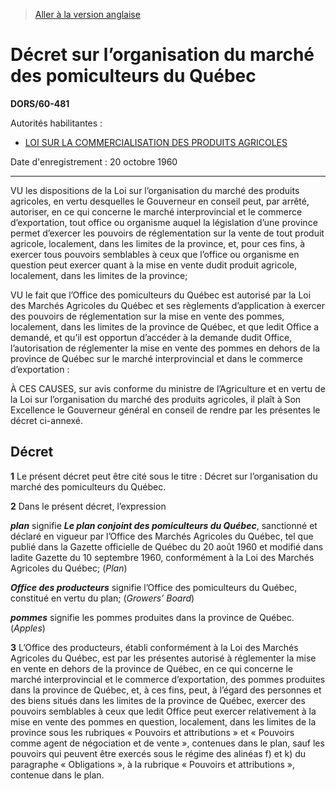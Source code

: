 > [Aller à la version anglaise](/en/Regulations/Statutory%20Orders%20and%20Regulations/60/481.md)

# Décret sur l’organisation du marché des pomiculteurs du Québec

**DORS/60-481**

Autorités habilitantes : 
- [LOI SUR LA COMMERCIALISATION DES PRODUITS AGRICOLES](/fr/Lois/Lois%20révisées%20du%20Canada/A/A-6.md)

Date d'enregistrement : 20 octobre 1960

----------

VU les dispositions de la Loi sur l’organisation du marché des produits agricoles, en vertu desquelles le Gouverneur en conseil peut, par arrêté, autoriser, en ce qui concerne le marché interprovincial et le commerce d’exportation, tout office ou organisme auquel la législation d’une province permet d’exercer les pouvoirs de réglementation sur la vente de tout produit agricole, localement, dans les limites de la province, et, pour ces fins, à exercer tous pouvoirs semblables à ceux que l’office ou organisme en question peut exercer quant à la mise en vente dudit produit agricole, localement, dans les limites de la province;

VU le fait que l’Office des pomiculteurs du Québec est autorisé par la Loi des Marchés Agricoles du Québec et ses règlements d’application à exercer des pouvoirs de réglementation sur la mise en vente des pommes, localement, dans les limites de la province de Québec, et que ledit Office a demandé, et qu’il est opportun d’accéder à la demande dudit Office, l’autorisation de réglementer la mise en vente des pommes en dehors de la province de Québec sur le marché interprovincial et dans le commerce d’exportation :

À CES CAUSES, sur avis conforme du ministre de l’Agriculture et en vertu de la Loi sur l’organisation du marché des produits agricoles, il plaît à Son Excellence le Gouverneur général en conseil de rendre par les présentes le décret ci-annexé.




## Décret


**1** Le présent décret peut être cité sous le titre : Décret sur l’organisation du marché des pomiculteurs du Québec.



**2** Dans le présent décret, l’expression

***plan*** signifie ***Le plan conjoint des pomiculteurs du Québec***, sanctionné et déclaré en vigueur par l’Office des Marchés Agricoles du Québec, tel que publié dans la Gazette officielle de Québec du 20 août 1960 et modifié dans ladite Gazette du 10 septembre 1960, conformément à la Loi des Marchés Agricoles du Québec; (*Plan*)

***Office des producteurs*** signifie l’Office des pomiculteurs du Québec, constitué en vertu du plan; (*Growers’ Board*)

***pommes*** signifie les pommes produites dans la province de Québec. (*Apples*)



**3** L’Office des producteurs, établi conformément à la Loi des Marchés Agricoles du Québec, est par les présentes autorisé à réglementer la mise en vente en dehors de la province de Québec, en ce qui concerne le marché interprovincial et le commerce d’exportation, des pommes produites dans la province de Québec, et, à ces fins, peut, à l’égard des personnes et des biens situés dans les limites de la province de Québec, exercer des pouvoirs semblables à ceux que ledit Office peut exercer relativement à la mise en vente des pommes en question, localement, dans les limites de la province sous les rubriques « Pouvoirs et attributions » et « Pouvoirs comme agent de négociation et de vente », contenues dans le plan, sauf les pouvoirs qui peuvent être exercés sous le régime des alinéas f) et k) du paragraphe « Obligations », à la rubrique « Pouvoirs et attributions », contenue dans le plan.


